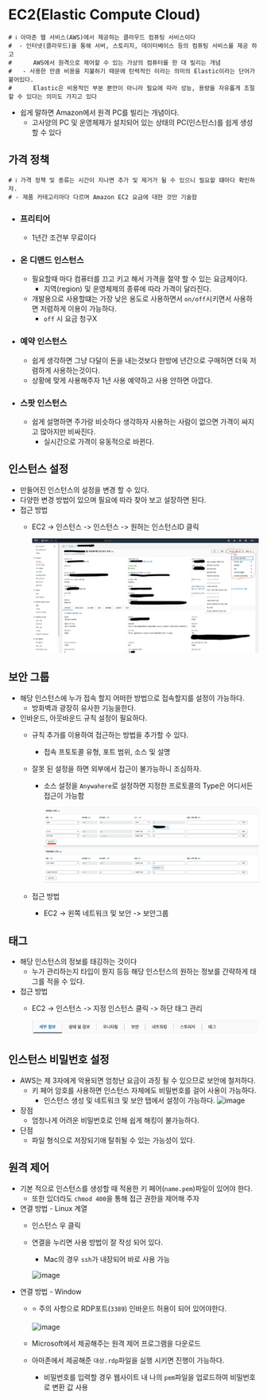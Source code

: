 # EC2(Elastic Compute Cloud)
```properties
# ℹ️ 아마존 웹 서비스(AWS)에서 제공하는 클라우드 컴퓨팅 서비스이다
#  - 인터넷(클라우드)을 통해 서버, 스토리지, 데이터베이스 등의 컴퓨팅 서비스를 제공 하고
#      AWS에서 원격으로 제어할 수 있는 가상의 컴퓨터를 한 대 빌리는 개념
#   - 사용한 만큼 비용을 지불하기 때문에 탄력적인 이라는 의미의 Elastic이라는 단어가 붙어있다.
#      Elastic은 비용적인 부분 뿐만이 아니라 필요에 따라 성능, 용량을 자유롭게 조절할 수 있다는 의미도 가지고 있다
```

- 쉽게 말하면 Amazon에서 원격 PC를 빌리는 개념이다.
  - 고사양의 PC 및 운영체제가 설치되어 있는 상태의 PC(인스턴스)를 쉽게 생성 할 수 있다

## 가격 정책 
```properties
# ℹ️ 가격 정책 및 종류는 시간이 지나면 추가 및 제거가 될 수 있으니 필요할 떄마다 확인하자.
# - 제품 카테고리마다 다르며 Amazon EC2 요금에 대한 것만 기술함
``` 
- ### 프리티어
  - 1년간 조건부 무료이다
- ### 온 디맨드 인스턴스
  - 필요할때 마다 컴퓨터를 끄고 키고 해서 가격을 절약 할 수 있는 요금제이다.
    - 지역(region) 및 운영체제의 종류에 따라 가격이 달라진다.
  - 개발용으로 사용할떄는 가장 낮은 용도로 사용하면서 `on/off`시키면서 사용하면 저렴하게 이용이 가능하다.
    - `off` 시 요금 청구X
- ### 예약 인스턴스
  - 쉽게 생각하면 그냥 다달이 돈을 내는것보다 한방에 년간으로 구매허면 더욱 저렴하게 사용하는것이다.
  - 상황에 맞게 사용해주자 1년 사용 예약하고 사용 안하면 아깝다.
- ### 스팟 인스턴스
  - 쉽게 설명하면 주가랑 비슷하다 생각하자 사용하는 사람이 없으면 가격이 싸지고 많아지만 비싸진다. 
    - 실시간으로 가격이 유동적으로 바뀐다. 

## 인스턴스 설정 
- 만들어진 인스턴스의 설정을 변경 할 수  있다.
- 다양한 변경 방법이 있으며 필요에 따라 찾아 보고 설장하면 된다.
- 접근 방법
  - EC2 -> 인스턴스 -> 인스턴스 -> 원허는 인스턴스ID 클릭
    
    ![img.png](img.png)

## 보안 그룹
- 해당 인스턴스에 누가 접속 할지 어떠한 방법으로 접속할지를 설정이 가능하다.
  - 방화벽과 광장히 유사한 기능을한다.
- 인바운드, 아웃바운드 규칙 설정이 필요하다.
  - 규칙 추가를 이용하여 접근하는 방법을 추가할 수 있다.
    - 접속 프토토콜 유형, 포트 범위, 소스 및 설명
  - 잘못 된 설정을 하면 외부에서 접근이 불가능하니 조심하자.
    - 소스 설정을 `Anywahere`로 설정하면 지정한 프로토콜의 Type은 어디서든 접근이 가능함

      ![img_2.png](img_2.png)
 
  - 접근 방법
    - EC2 -> 왼쪽 네트워크 및 보안 -> 보안그룹

## 태그
- 해당 인스턴스의 정보를 태깅하는 것이다
  - 누가 관리하는지 타입이 뭔지 등등 해당 인스턴스의 원하는 정보를 간략하게 태그를 적을 수 있다.
- 접근 방법
  - EC2 -> 인스턴스 -> 지정 인스턴스 클릭 -> 하단 태그 관리

    ![img_1.png](img_1.png)


## 인스턴스 비밀번호 설정
- AWS는 제 3자에게 악용되면 엄청난 요금이 과징 될 수 있으므로 보안에 철저하다.
  - 키 페어 암호를 사용하면 인스턴스 자체에도 비밀번호를 걸어 사용이 가능하다.
    -  인스턴스 생성 및 네트워크 및 보안 탭에서 설정이 가능하다.
      ![image](https://github.com/edel1212/awsStudy/assets/50935771/7c5fc352-3831-4e05-9643-47c8efc9bc3f)
- 장점
  - 엄청나게 어려운 비밀번호로 인해 쉽게 해킹이 불가능하다.
- 단점
  - 파일 형식으로 저장되기애 탈취될 수 있는 가능성이 있다.

## 원격 제어
- 기본 적으로 인스턴스를 생성할 때 적용한 키 페어(`name.pem`)파일이 있어야 한다.
  - 또한 있더라도 `chmod 400`을 통해 접근 권한을 제어해 주자
- 연결 방법 - Linux 계열
  - 인스턴스 우 클릭
  - 연결을 누리면 사용 방법이 잘 작성 되어 있다.
    - Mac의 경우 `ssh`가 내장되어 바로 사용 가능
    
    ![image](https://github.com/user-attachments/assets/a7068898-cd1e-43eb-9cd4-dd4caa044a4b)
- 연결 방법 - Window
  - ⭐️ 주의 사항으로 RDP포트(`3389`) 인바운드 허용이 되어 있어야한다.
 
    ![image](https://github.com/user-attachments/assets/2f31b526-5b8b-41a1-bb32-91e979e57b5c)

  - Microsoft에서 제공해주는 원격 제어 프로그램을 다운로드
  - 아마존에서 제공해준 `대상.rdp`파일을 실행 시키면 진행이 가능하다.
    - 비밀번호를 입력할 경우 웹사이트 내 나의 `pem`파일을 업로드하여 비밀번호로 변환 값 사용

    



  
  
